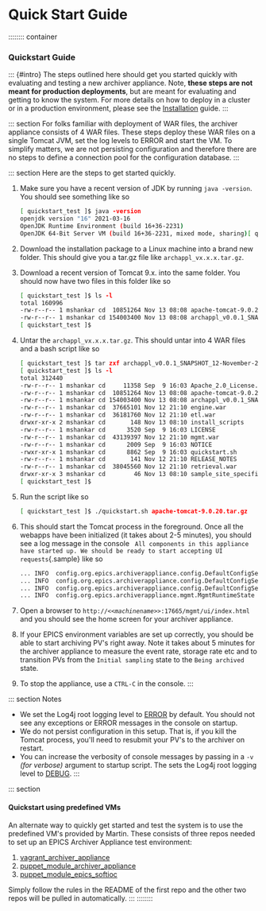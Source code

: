 # Quick Start Guide

:::::::: container
### Quickstart Guide

::: {#intro}
The steps outlined here should get you started quickly with evaluating
and testing a new archiver appliance. Note, **these steps are not meant
for production deployments**, but are meant for evaluating and getting
to know the system. For more details on how to deploy in a cluster or in
a production environment, please see the
[Installation](installguide.html) guide.
:::

::: section
For folks familiar with deployment of WAR files, the archiver appliance
consists of 4 WAR files. These steps deploy these WAR files on a single
Tomcat JVM, set the log levels to ERROR and start the VM. To simplify
matters, we are not persisting configuration and therefore there are no
steps to define a connection pool for the configuration database.
:::

::: section
Here are the steps to get started quickly.

1.  Make sure you have a recent version of JDK by running
    `java -version`. You should see something like so

    ``` bash
    [ quickstart_test ]$ java -version
    openjdk version "16" 2021-03-16
    OpenJDK Runtime Environment (build 16+36-2231)
    OpenJDK 64-Bit Server VM (build 16+36-2231, mixed mode, sharing)[ quickstart_test ]$ 
    ```

2.  Download the installation package to a Linux machine into a brand
    new folder. This should give you a tar.gz file like
    `archappl_vx.x.x.tar.gz`.

3.  Download a recent version of Tomcat 9.x. into the same folder. You
    should now have two files in this folder like so

    ``` bash
    [ quickstart_test ]$ ls -l
    total 160996
    -rw-r--r-- 1 mshankar cd  10851264 Nov 13 08:08 apache-tomcat-9.0.20.tar.gz
    -rw-r--r-- 1 mshankar cd 154003400 Nov 13 08:08 archappl_v0.0.1_SNAPSHOT_12-November-2019T21-10-12.tar.gz
    [ quickstart_test ]$ 
    ```

4.  Untar the `archappl_vx.x.x.tar.gz`. This should untar into 4 WAR
    files and a bash script like so

    ``` bash
    [ quickstart_test ]$ tar zxf archappl_v0.0.1_SNAPSHOT_12-November-2019T21-10-12.tar.gz
    [ quickstart_test ]$ ls -l
    total 312440
    -rw-r--r-- 1 mshankar cd     11358 Sep  9 16:03 Apache_2.0_License.txt
    -rw-r--r-- 1 mshankar cd  10851264 Nov 13 08:08 apache-tomcat-9.0.20.tar.gz
    -rw-r--r-- 1 mshankar cd 154003400 Nov 13 08:08 archappl_v0.0.1_SNAPSHOT_12-November-2019T21-10-12.tar.gz
    -rw-r--r-- 1 mshankar cd  37665101 Nov 12 21:10 engine.war
    -rw-r--r-- 1 mshankar cd  36181760 Nov 12 21:10 etl.war
    drwxr-xr-x 2 mshankar cd       148 Nov 13 08:10 install_scripts
    -rw-r--r-- 1 mshankar cd      3520 Sep  9 16:03 LICENSE
    -rw-r--r-- 1 mshankar cd  43139397 Nov 12 21:10 mgmt.war
    -rw-r--r-- 1 mshankar cd      2009 Sep  9 16:03 NOTICE
    -rwxr-xr-x 1 mshankar cd      8862 Sep  9 16:03 quickstart.sh
    -rw-r--r-- 1 mshankar cd       141 Nov 12 21:10 RELEASE_NOTES
    -rw-r--r-- 1 mshankar cd  38045560 Nov 12 21:10 retrieval.war
    drwxr-xr-x 3 mshankar cd        46 Nov 13 08:10 sample_site_specific_content
    [ quickstart_test ]$ 
    ```

5.  Run the script like so

    ``` bash
    [ quickstart_test ]$ ./quickstart.sh apache-tomcat-9.0.20.tar.gz
    ```

6.  This should start the Tomcat process in the foreground. Once all the
    webapps have been initialized (it takes about 2-5 minutes), you
    should see a log message in the console
    ` All components in this appliance have started up. We should be ready to start accepting UI requests`{.sample}
    like so

    ``` bash
    ... INFO  config.org.epics.archiverappliance.config.DefaultConfigService  - Start complete for webapp ENGINE
    ... INFO  config.org.epics.archiverappliance.config.DefaultConfigService  - Start complete for webapp ETL
    ... INFO  config.org.epics.archiverappliance.config.DefaultConfigService  - Start complete for webapp RETRIEVAL
    ... INFO  config.org.epics.archiverappliance.mgmt.MgmtRuntimeState  - All components in this appliance have started up. We should be ready to start accepting UI requests
    ```

7.  Open a browser to
    `http://<<`*`machinename`*`>>:17665/mgmt/ui/index.html` and you
    should see the home screen for your archiver appliance.

8.  If your EPICS environment variables are set up correctly, you should
    be able to start archiving PV\'s right away. Note it takes about 5
    minutes for the archiver appliance to measure the event rate,
    storage rate etc and to transition PVs from the `Initial sampling`
    state to the `Being archived` state.

9.  To stop the appliance, use a `CTRL-C` in the console.
:::

::: section
Notes

-   We set the Log4j root logging level to
    [ERROR](https://logging.apache.org/log4j/2.x/javadoc/log4j-api/org/apache/logging/log4j/Level.html#ERROR)
    by default. You should not see any exceptions or ERROR messages in
    the console on startup.
-   We do not persist configuration in this setup. That is, if you kill
    the Tomcat process, you\'ll need to resubmit your PV\'s to the
    archiver on restart.
-   You can increase the verbosity of console messages by passing in a
    `-v` *(for verbose)* argument to startup script. The sets the Log4j
    root logging level to
    [DEBUG](https://logging.apache.org/log4j/2.x/javadoc/log4j-api/org/apache/logging/log4j/Level.html#DEBUG).
:::

::: section
#### Quickstart using predefined VMs

An alternate way to quickly get started and test the system is to use
the predefined VM\'s provided by Martin. These consists of three repos
needed to set up an EPICS Archiver Appliance test environment:

1.  [vagrant_archiver_appliance](https://stash.nscl.msu.edu/projects/DEPLOY/repos/vagrant_archiver_appliance)
2.  [puppet_module_archiver_appliance](https://stash.nscl.msu.edu/projects/DEPLOY/repos/puppet_module_archiver_appliance)
3.  [puppet_module_epics_softioc](https://stash.nscl.msu.edu/projects/DEPLOY/repos/puppet_module_epics_softioc)

Simply follow the rules in the README of the first repo and the other
two repos will be pulled in automatically.
:::
::::::::
